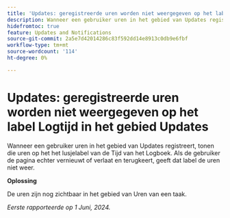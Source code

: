 ```yaml
---
title: 'Updates: geregistreerde uren worden niet weergegeven op het label Logtijd in het gebied Updates'
description: Wanneer een gebruiker uren in het gebied van Updates registreert, tonen die uren op het het lusjelabel van de Tijd van het Logboek. Als de gebruiker de pagina echter vernieuwt of verlaat en terugkeert, geeft dat label de uren niet weer.
hidefromtoc: true
feature: Updates and Notifications
source-git-commit: 2a5e7d42014286c83f592dd14e8913c0db9e6fbf
workflow-type: tm+mt
source-wordcount: '114'
ht-degree: 0%

---
```



# Updates: geregistreerde uren worden niet weergegeven op het label Logtijd in het gebied Updates

Wanneer een gebruiker uren in het gebied van Updates registreert, tonen die uren op het het lusjelabel van de Tijd van het Logboek. Als de gebruiker de pagina echter vernieuwt of verlaat en terugkeert, geeft dat label de uren niet weer.

**Oplossing**

De uren zijn nog zichtbaar in het gebied van Uren van een taak.

_Eerste rapporteerde op 1 Juni, 2024._
